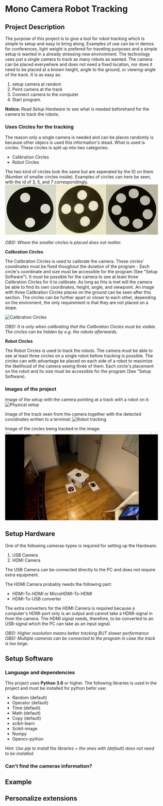 # Mono Camera Robot Tracking

## Project Description
The purpose of this project is to give a tool for robot tracking which is simple to setup and easy to bring along. Examples of use can be in demos for conferences, light weight is prefered for traveling purposes and a simple setup is wanted in a already stressing new environment.
The technology uses just a single camera to track as many robots as wanted. The camera can be placed everywhere and does not need a fixed location, nor does it need to be placed at a known height, angle to the ground, or viewing-angle of the track. 
It is as easy as:
1. setup camera at random
2. Point camera at the track
3. Connect camera to the computer
4. Start program.

**Notice:** Read *Setup Hardware* to see what is needed beforehand for the camera to track the robots.

### Uses Circles for the tracking
The reason only a single camera is needed and can be places randomly is because other objecs is used this information's stead.
What is used is circles. These circles is split up into two categories:
* Calibration Circles
* Robot Circles

The two kind of circles look the same but are seperated by the ID on them (Number of smaller circles inside).
Examples of circles can here be seen, with the id of 3, 5, and 7 correspondingly. 
![Circle IDs](Images/circle_ids.png)

*OBS!: Where the smaller circles is placed does not matter.*


**Calibration Circles**

The Calibration Circles is used to calibrate the camera. These circles' coordinates must be fixed thoughout the duration of the program - Each circle's coordinate and size must be accessible for the program (See "Setup Software").
It must be possible for the camera to see at least three Calibration Circles for it to calibrate. As long as this is met will the camera be able to find its own coordinates, height, angle, and viewpoint. An image with three Calibration Circles places on the ground can be seen after this section. The circles can be further apart or closer to each other, depending on the enviroment, the only requirement is that they are not placed on a slope.

![Calibration Circles](Images/calibration_circles.png)

*OBS!: It is only when calibrating that the Calibration Circles must be visible. The circles can be hidden by e.g. the robots afterwards.*


**Robot Circles**

The Robot Circles is used to track the robots. The camera must be able to see at least three circles on a single robot before tracking is possible. The circles can with advantage be placed on each side of a robot to maximize the likelihood of the camera seeing three of them. Each circle's placement on the robot and its size must be accessible for the program (See "Setup Software).



### Images of the project

Image of the setup with the camera pointing at a track with a robot on it:
![Physical setup](/Images/physical_setup.png)

Image of the track seen from the camera together with the detected coordinates written to a terminal:
![Robot tracking](/Images/robot_tracking.png)

Image of the circles being tracked in the image:
![Ellipse tracking](/Images/circle_tracking.png)



## Setup Hardware
One of the following cameras-types is required for setting up the Hardware:
1. USB Camera
2. HDMI Camera

The USB Camera can be connected directly to the PC and does not require extra equipment.

The HDMI Camera probably needs the following part:
* HDMI-To-HDMI or MicroHDMI-To-HDMI 
* HDMI-To-USB converter

The extra converters for the HDMI Camera is required because a computer's HDMI-port only is an output and cannot take a HDMI-signal in from the camera. The HDMI signal needs, therefore, to be converted to an USB-signal which the PC can take as an input signal.

*OBS!: Higher resolution means better tracking BUT slower performance*
*OBS!: Multiple cameras can be connected to the program in case the track is too large.*


## Setup Software


### Language and dependencies
This project uses **Python 3.6** or higher. The following libraries is used in the project and must be installed for python befor use:
* Random (default)
* Operator (default)
* Time (default)
* Math (default)
* Copy (default)
* scikit-learn
* Scikit-image
* Numpy
* Opencv-python

*Hint: Use pip to install the libraries + the ones with (default) does not need to be installed* 



### Can't find the cameras information?



## Example



## Personalize extensions




